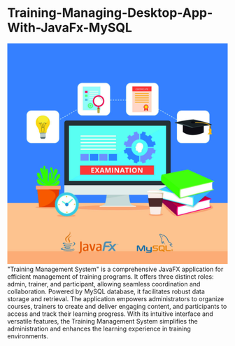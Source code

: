 # Training-Managing-Desktop-App-With-JavaFx-MySQL
![Project Logo](https://github.com/SBJ2000/Training-Managing-Desktop-App-With-JavaFx-MySQL/blob/main/Images/Logo.jpg)
  "Training Management System" is a comprehensive JavaFX application for efficient management of training programs. It offers three distinct roles: admin, trainer, and participant, allowing seamless coordination and collaboration. Powered by MySQL database, it facilitates robust data storage and retrieval. The application empowers administrators to organize courses, trainers to create and deliver engaging content, and participants to access and track their learning progress. With its intuitive interface and versatile features, the Training Management System simplifies the administration and enhances the learning experience in training environments.
